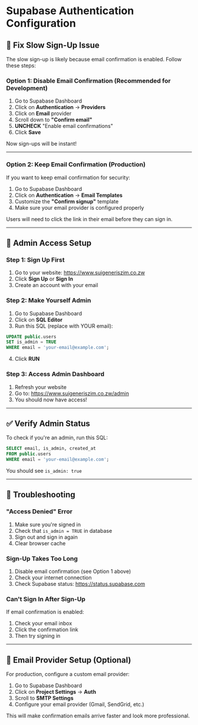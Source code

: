 # Supabase Authentication Configuration

## 🚀 **Fix Slow Sign-Up Issue**

The slow sign-up is likely because email confirmation is enabled. Follow these steps:

### **Option 1: Disable Email Confirmation (Recommended for Development)**

1. Go to Supabase Dashboard
2. Click on **Authentication** → **Providers**
3. Click on **Email** provider
4. Scroll down to **"Confirm email"**
5. **UNCHECK** "Enable email confirmations"
6. Click **Save**

Now sign-ups will be instant!

---

### **Option 2: Keep Email Confirmation (Production)**

If you want to keep email confirmation for security:

1. Go to Supabase Dashboard
2. Click on **Authentication** → **Email Templates**
3. Customize the **"Confirm signup"** template
4. Make sure your email provider is configured properly

Users will need to click the link in their email before they can sign in.

---

## 🔐 **Admin Access Setup**

### **Step 1: Sign Up First**

1. Go to your website: https://www.suigeneriszim.co.zw
2. Click **Sign Up** or **Sign In**
3. Create an account with your email

### **Step 2: Make Yourself Admin**

1. Go to Supabase Dashboard
2. Click on **SQL Editor**
3. Run this SQL (replace with YOUR email):

```sql
UPDATE public.users 
SET is_admin = TRUE 
WHERE email = 'your-email@example.com';
```

4. Click **RUN**

### **Step 3: Access Admin Dashboard**

1. Refresh your website
2. Go to: https://www.suigeneriszim.co.zw/admin
3. You should now have access!

---

## ✅ **Verify Admin Status**

To check if you're an admin, run this SQL:

```sql
SELECT email, is_admin, created_at 
FROM public.users 
WHERE email = 'your-email@example.com';
```

You should see `is_admin: true`

---

## 🔧 **Troubleshooting**

### **"Access Denied" Error**

1. Make sure you're signed in
2. Check that `is_admin = TRUE` in database
3. Sign out and sign in again
4. Clear browser cache

### **Sign-Up Takes Too Long**

1. Disable email confirmation (see Option 1 above)
2. Check your internet connection
3. Check Supabase status: https://status.supabase.com

### **Can't Sign In After Sign-Up**

If email confirmation is enabled:
1. Check your email inbox
2. Click the confirmation link
3. Then try signing in

---

## 📧 **Email Provider Setup (Optional)**

For production, configure a custom email provider:

1. Go to Supabase Dashboard
2. Click on **Project Settings** → **Auth**
3. Scroll to **SMTP Settings**
4. Configure your email provider (Gmail, SendGrid, etc.)

This will make confirmation emails arrive faster and look more professional.
